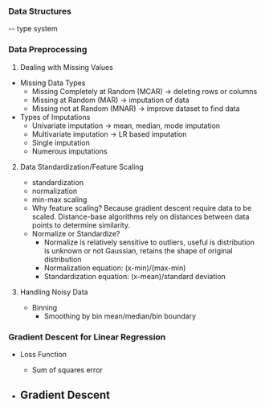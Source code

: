 ### Data Structures

-- type system

### Data Preprocessing

1. Dealing with Missing Values

- Missing Data Types
   - Missing Completely at Random (MCAR) -> deleting rows or columns
   - Missing at Random (MAR) -> imputation of data
   - Missing not at Random (MNAR) -> improve dataset to find data
- Types of Imputations
   - Univariate imputation -> mean, median, mode imputation
   - Multivariate imputation -> LR based imputation
   - Single imputation
   - Numerous imputations

2. Data Standardization/Feature Scaling
   - standardization
   - normalization
   - min-max scaling
   - Why feature scaling? Because gradient descent require data to be scaled. Distance-base algorithms rely on distances between data points to determine similarity.
   - Normalize or Standardize?
     - Normalize is relatively sensitive to outliers, useful is distribution is unknown or not Gaussian, retains the shape of original distribution
     - Normalization equation: (x-min)/(max-min)
     - Standardization equation: (x-mean)/standard deviation

 3. Handling Noisy Data
    - Binning
      - Smoothing by bin mean/median/bin boundary

### Gradient Descent for Linear Regression

- Loss Function
  - Sum of squares error
 
- Gradient Descent
  - 
